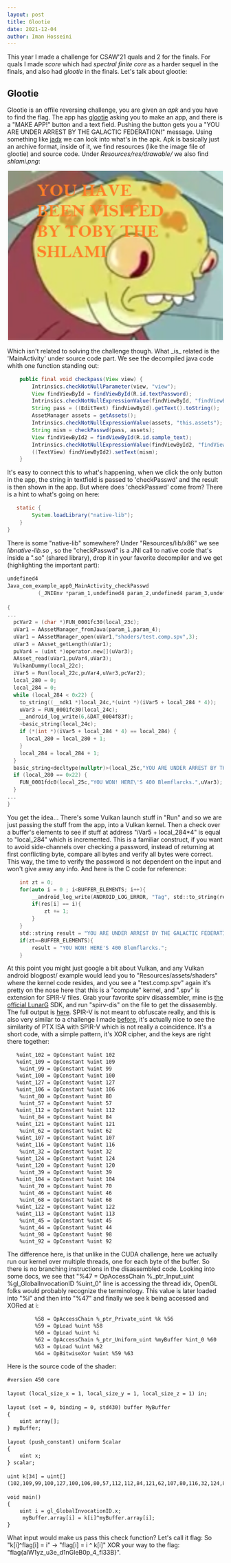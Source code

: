 ```yaml
---
layout: post
title: Glootie
date: 2021-12-04
author: Iman Hosseini
---
```


This year I made a challenge for CSAW'21 quals and 2 for the finals. For quals I made _score_ which had _spectral finite core_ as a harder sequel in the finals, and also had _glootie_ in the finals. Let's talk about glootie:

## Glootie
Glootie is an offile reversing challenge, you are given an _apk_ and you have to find the flag. The app has [glootie](https://rickandmorty.fandom.com/wiki/Glootie) asking you to make an app, and there is a "MAKE APP!" button and a text field. Pushing the button gets you a "YOU ARE UNDER ARREST BY THE GALACTIC FEDERATION!" message. Using something like [jadx](https://github.com/skylot/jadx) we can look into what's in the apk. Apk is basically just an archive format, inside of it, we find resources (like the image file of glootie) and source code. Under _Resources/res/drawable/_ we also find _shlami.png_: 
<p align="center">
    <img
      alt="Node.js"
      src="https://raw.githubusercontent.com/osirislab/CSAW-CTF-2021-Finals/main/rev/glootie/shlami.png?token=AC434WJXXMMGARBKHW2PXLDBX65XO"
      width="500"
    />
</p>
Which isn't related to solving the challenge though. What _is_ related is the 'MainActivity' under source code part. We see the decompiled java code whith one function standing out:

```java
    public final void checkpass(View view) {
        Intrinsics.checkNotNullParameter(view, "view");
        View findViewById = findViewById(R.id.textPassword);
        Intrinsics.checkNotNullExpressionValue(findViewById, "findViewById<EditText>(R.id.textPassword)");
        String pass = ((EditText) findViewById).getText().toString();
        AssetManager assets = getAssets();
        Intrinsics.checkNotNullExpressionValue(assets, "this.assets");
        String mism = checkPasswd(pass, assets);
        View findViewById2 = findViewById(R.id.sample_text);
        Intrinsics.checkNotNullExpressionValue(findViewById2, "findViewById<TextView>(R.id.sample_text)");
        ((TextView) findViewById2).setText(mism);
    }

```

It's easy to connect this to what's happening, when we click the only button in the app, the string in textfield is passed to 'checkPasswd' and the result is then shown in the app. But where does 'checkPasswd' come from? There is a hint to what's going on here:

```java
   static {
        System.loadLibrary("native-lib");
    }
}
```

There is some "native-lib" somewhere? Under "Resources/lib/x86" we see _libnative-lib.so_ , so the "checkPasswd" is a JNI call to native code that's inside a ".so" (shared library), drop it in your favorite decompiler and we get (highlighting the important part): 

```C
undefined4
Java_com_example_app0_MainActivity_checkPasswd
          (_JNIEnv *param_1,undefined4 param_2,undefined4 param_3,undefined4 param_4)

{
...
  pcVar2 = (char *)FUN_0001fc30(local_23c);
  uVar1 = AAssetManager_fromJava(param_1,param_4);
  uVar1 = AAssetManager_open(uVar1,"shaders/test.comp.spv",3);
  uVar3 = AAsset_getLength(uVar1);
  puVar4 = (uint *)operator.new[](uVar3);
  AAsset_read(uVar1,puVar4,uVar3);
  VulkanDummy(local_22c);
  iVar5 = Run(local_22c,puVar4,uVar3,pcVar2);
  local_280 = 0;
  local_284 = 0;
  while (local_284 < 0x22) {
    to_string((__ndk1 *)local_24c,*(uint *)(iVar5 + local_284 * 4));
    uVar3 = FUN_0001fc30(local_24c);
    __android_log_write(6,&DAT_0004f83f);
    ~basic_string(local_24c);
    if (*(int *)(iVar5 + local_284 * 4) == local_284) {
      local_280 = local_280 + 1;
    }
    local_284 = local_284 + 1;
  }
  basic_string<decltype(nullptr)>(local_25c,"YOU ARE UNDER ARREST BY THE GALACTIC FEDERATION!");
  if (local_280 == 0x22) {
    FUN_0001fdc0(local_25c,"YOU WON! HERE\'S 400 Blemflarcks.",uVar3);
  }
...
}
```

You get the idea... There's some Vulkan launch stuff in "Run" and so we are just passing the stuff from the app, into a Vulkan kernel. Then a check over a buffer's elements to see if stuff at address "iVar5 + local_284\*4" is equal to "local_284" which is incremented. This is a familiar construct, if you want to avoid side-channels over checking a password, instead of returning at first conflicting byte, compare all bytes and verify all bytes were correct. This way, the time to verify the password is not dependent on the input and won't give away any info. And here is the C code for reference:

```c
    int zt = 0;
    for(auto i = 0 ; i<BUFFER_ELEMENTS; i++){
        __android_log_write(ANDROID_LOG_ERROR, "Tag", std::to_string(res[i]).c_str());
        if(res[i] == i){
            zt += 1;
        }
    }
    std::string result = "YOU ARE UNDER ARREST BY THE GALACTIC FEDERATION!";
    if(zt==BUFFER_ELEMENTS){
        result = "YOU WON! HERE'S 400 Blemflarcks.";
    }
```

At this point you might just google a bit about Vulkan, and any Vulkan android blogpost/ example would lead you to "Resources/assets/shaders" where the kernel code resides, and you see a "test.comp.spv" again it's pretty on the nose here that this is a "compute" kernel, and ".spv" is extension for SPIR-V files. Grab your favorite spirv disassembler, mine is [the official LunarG](https://www.lunarg.com/vulkan-sdk/) SDK, and run "spirv-dis" on the file to get the dissasembly. The full output is [here](https://github.com/osirislab/CSAW-CTF-2021-Finals/blob/main/rev/glootie/disas.txt). SPIR-V is not meant to obfuscate really, and this is also very similar to a challenge I made [before](https://blog.osiris.cyber.nyu.edu/2020/12/01/cuda-reversing/), it's actually nice to see the similarity of PTX ISA with SPIR-V which is not really a coincidence. It's a short code, with a simple pattern, it's XOR cipher, and the keys are right there together: <br>

```
   %uint_102 = OpConstant %uint 102
   %uint_109 = OpConstant %uint 109
    %uint_99 = OpConstant %uint 99
   %uint_100 = OpConstant %uint 100
   %uint_127 = OpConstant %uint 127
   %uint_106 = OpConstant %uint 106
    %uint_80 = OpConstant %uint 80
    %uint_57 = OpConstant %uint 57
   %uint_112 = OpConstant %uint 112
    %uint_84 = OpConstant %uint 84
   %uint_121 = OpConstant %uint 121
    %uint_62 = OpConstant %uint 62
   %uint_107 = OpConstant %uint 107
   %uint_116 = OpConstant %uint 116
    %uint_32 = OpConstant %uint 32
   %uint_124 = OpConstant %uint 124
   %uint_120 = OpConstant %uint 120
    %uint_39 = OpConstant %uint 39
   %uint_104 = OpConstant %uint 104
    %uint_70 = OpConstant %uint 70
    %uint_46 = OpConstant %uint 46
    %uint_68 = OpConstant %uint 68
   %uint_122 = OpConstant %uint 122
   %uint_113 = OpConstant %uint 113
    %uint_45 = OpConstant %uint 45
    %uint_44 = OpConstant %uint 44
    %uint_98 = OpConstant %uint 98
    %uint_92 = OpConstant %uint 92
```

The difference here, is that unlike in the CUDA challenge, here we actually run our kernel over multiple threads, one for each byte of the buffer. So there is no branching instructions in the disassembled code. Looking into some docs, we see that "%47 = OpAccessChain %\_ptr_Input_uint %gl_GlobalInvocationID %uint_0" line is accessing the thread idx, OpenGL folks would probably recognize the terminology. This value is later loaded into "%i" and then into "%47" and finally we see k being accessed and XORed at i:

```
         %58 = OpAccessChain %_ptr_Private_uint %k %56
         %59 = OpLoad %uint %58
         %60 = OpLoad %uint %i
         %62 = OpAccessChain %_ptr_Uniform_uint %myBuffer %int_0 %60
         %63 = OpLoad %uint %62
         %64 = OpBitwiseXor %uint %59 %63
```

Here is the source code of the shader: <br>

```
#version 450 core

layout (local_size_x = 1, local_size_y = 1, local_size_z = 1) in;

layout (set = 0, binding = 0, std430) buffer MyBuffer
{
    uint array[];
} myBuffer;

layout (push_constant) uniform Scalar
{
    uint x;
} scalar;

uint k[34] = uint[](102,109,99,100,127,100,106,80,57,112,112,84,121,62,107,80,116,32,124,84,120,112,84,39,104,70,46,68,122,113,45,44,98,92);

void main()
{
    uint i = gl_GlobalInvocationID.x;
     myBuffer.array[i] = k[i]^myBuffer.array[i];
}
```

What input would make us pass this check function? Let's call it flag: So "k\[i]^flag\[i] = i" -> "flag\[i] = i ^ k\[i]" XOR your way to the flag: "flag{alW1yz_u3e_d1nGleB0p_4_fl33B}".
